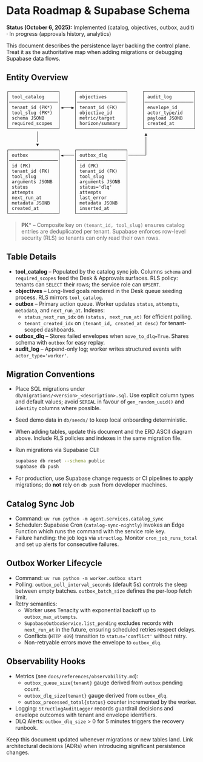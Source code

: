 # Data Roadmap & Supabase Schema

**Status (October 6, 2025):** Implemented (catalog, objectives, outbox, audit) · In progress (approvals history, analytics)

This document describes the persistence layer backing the control plane. Treat it as the
authoritative map when adding migrations or debugging Supabase data flows.

## Entity Overview

```
┌──────────────────┐     ┌──────────────────┐     ┌──────────────────┐
│ tool_catalog     │     │ objectives       │     │ audit_log        │
│──────────────────│     │──────────────────│     │──────────────────│
│ tenant_id (PK*)  │◄───▶│ tenant_id (FK)   │     │ envelope_id      │
│ tool_slug (PK*)  │     │ objective_id     │     │ actor_type/id    │
│ schema JSONB     │     │ metric/target    │     │ payload JSONB    │
│ required_scopes  │     │ horizon/summary  │     │ created_at       │
└──────────────────┘     └──────────────────┘     └──────────────────┘
           │                                       ▲
           │                                       │
           ▼                                       │
┌──────────────────┐     ┌──────────────────┐      │
│ outbox           │◄────│ outbox_dlq       │──────┘
│──────────────────│     │──────────────────│
│ id (PK)          │     │ id (PK)          │
│ tenant_id (FK)   │     │ tenant_id (FK)   │
│ tool_slug        │     │ tool_slug        │
│ arguments JSONB  │     │ arguments JSONB  │
│ status           │     │ status='dlq'     │
│ attempts         │     │ attempts         │
│ next_run_at      │     │ last_error       │
│ metadata JSONB   │     │ metadata JSONB   │
│ created_at       │     │ inserted_at      │
└──────────────────┘     └──────────────────┘
```

> **PK*** – Composite key on `(tenant_id, tool_slug)` ensures catalog entries are
> deduplicated per tenant. Supabase enforces row-level security (RLS) so tenants can only
> read their own rows.

## Table Details

- **tool_catalog** – Populated by the catalog sync job. Columns `schema` and
  `required_scopes` feed the Desk & Approvals surfaces. RLS policy: tenants can `SELECT`
  their rows; the service role can `UPSERT`.
- **objectives** – Long-lived goals rendered in the Desk queue seeding process. RLS
  mirrors `tool_catalog`.
- **outbox** – Primary action queue. Worker updates `status`, `attempts`, `metadata`, and
  `next_run_at`. Indexes:
  - `status_next_run_idx` on `(status, next_run_at)` for efficient polling.
  - `tenant_created_idx` on `(tenant_id, created_at desc)` for tenant-scoped dashboards.
- **outbox_dlq** – Stores failed envelopes when `move_to_dlq=True`. Shares schema with
  `outbox` for easy replay.
- **audit_log** – Append-only log; worker writes structured events with
  `actor_type='worker'`.

## Migration Conventions

- Place SQL migrations under `db/migrations/<version>_<description>.sql`. Use explicit
  column types and default values; avoid `SERIAL` in favour of `gen_random_uuid()` and
  `identity` columns where possible.
- Seed demo data in `db/seeds/` to keep local onboarding deterministic.
- When adding tables, update this document and the ERD ASCII diagram above. Include RLS
  policies and indexes in the same migration file.
- Run migrations via Supabase CLI:

  ```bash
  supabase db reset --schema public
  supabase db push
  ```

- For production, use Supabase change requests or CI pipelines to apply migrations; do
  **not** rely on `db push` from developer machines.

## Catalog Sync Job

- Command: `uv run python -m agent.services.catalog_sync`
- Scheduler: Supabase Cron (`catalog-sync-nightly`) invokes an Edge Function which runs
  the command with the service role key.
- Failure handling: the job logs via `structlog`. Monitor `cron_job_runs_total` and set up
  alerts for consecutive failures.

## Outbox Worker Lifecycle

- Command: `uv run python -m worker.outbox start`
- Polling: `outbox_poll_interval_seconds` (default 5s) controls the sleep between empty
  batches. `outbox_batch_size` defines the per-loop fetch limit.
- Retry semantics:
  - Worker uses Tenacity with exponential backoff up to `outbox_max_attempts`.
  - `SupabaseOutboxService.list_pending` excludes records with `next_run_at` in the
    future, ensuring scheduled retries respect delays.
  - Conflicts (`HTTP 409`) transition to `status='conflict'` without retry.
  - Non-retryable errors move the envelope to `outbox_dlq`.

## Observability Hooks

- Metrics (see `docs/references/observability.md`):
  - `outbox_queue_size{tenant}` gauge derived from `outbox` pending count.
  - `outbox_dlq_size{tenant}` gauge derived from `outbox_dlq`.
  - `outbox_processed_total{status}` counter incremented by the worker.
- Logging: `StructlogAuditLogger` records guardrail decisions and envelope outcomes with
  tenant and envelope identifiers.
- DLQ Alerts: `outbox_dlq_size` > 0 for 5 minutes triggers the recovery runbook.

Keep this document updated whenever migrations or new tables land. Link architectural
decisions (ADRs) when introducing significant persistence changes.
